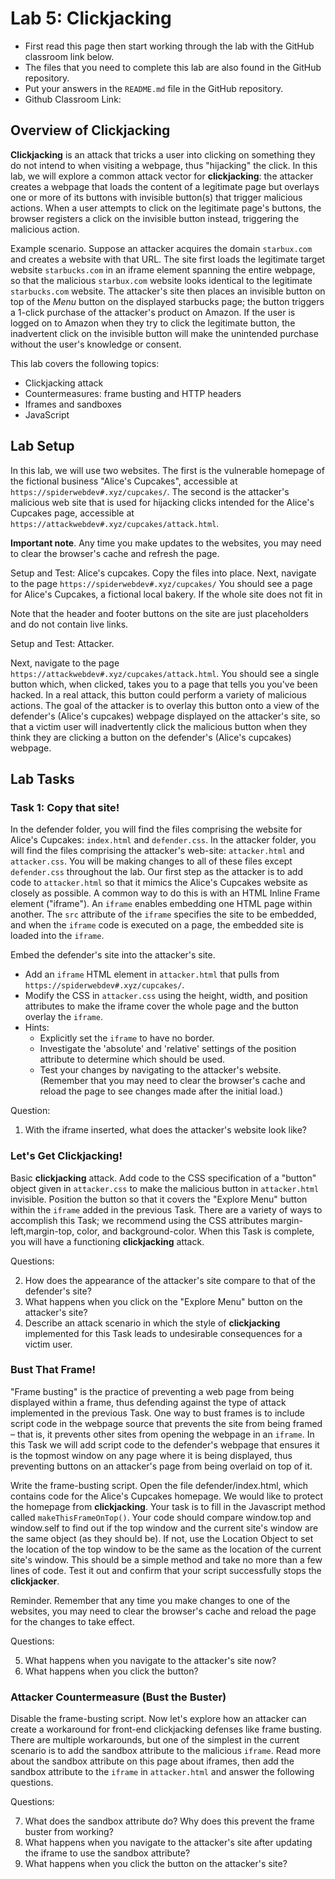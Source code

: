 # Lab 5: Clickjacking

* First read this page then start working through the lab with the GitHub classroom link below. 
* The files that you need to complete this lab are also found in the GitHub repository.
* Put your answers in the `README.md` file in the GitHub repository.
* Github Classroom Link: []()


## Overview of Clickjacking

__Clickjacking__ is an attack that tricks a user into clicking on something they do not intend to when visiting a webpage, thus "hijacking" the click. In this lab, we will explore a common attack vector for __clickjacking__: the attacker creates a webpage that loads the content of a legitimate page but overlays one or more of its buttons with invisible button(s) that trigger malicious actions. When a user attempts to click on the legitimate page's buttons, the browser registers a click on the invisible button instead, triggering the malicious action.

Example scenario. Suppose an attacker acquires the domain `starbux.com` and creates a website with that URL. The site first loads the legitimate target website `starbucks.com` in an iframe element spanning the entire webpage, so that the malicious `starbux.com` website looks identical to the legitimate `starbucks.com` website. The attacker's site then places an invisible button on top of the _Menu_ button on the displayed starbucks page; the button triggers a 1-click purchase of the attacker's product on Amazon. If the user is logged on to Amazon when they try to click the legitimate button, the inadvertent click on the invisible button will make the unintended purchase without the user's knowledge or consent.

This lab covers the following topics:

- Clickjacking attack
- Countermeasures: frame busting and HTTP headers
- Iframes and sandboxes
- JavaScript



## Lab Setup

In this lab, we will use two websites. The first is the vulnerable homepage of the fictional business "Alice's Cupcakes", accessible at `https://spiderwebdev#.xyz/cupcakes/`. The second is the attacker's malicious web site that is used for hijacking clicks intended for the Alice's Cupcakes page, accessible at `https://attackwebdev#.xyz/cupcakes/attack.html`. 

__Important note__. Any time you make updates to the websites, you may need to clear the browser's cache and refresh the page.



Setup and Test: Alice's cupcakes. 
Copy the files into place.
Next, navigate to the page `https://spiderwebdev#.xyz/cupcakes/`
You should see a page for Alice's Cupcakes, a fictional local bakery. If the whole site does not fit in

Note that the header and footer buttons on the site are just placeholders and do not contain live links.

Setup and Test: Attacker. 

Next, navigate to the page `https://attackwebdev#.xyz/cupcakes/attack.html`. You should see a
single button which, when clicked, takes you to a page that tells you you've been hacked. In a real attack, this button could perform a variety of malicious actions. The goal of the attacker is to overlay this button onto a view of the defender's (Alice's cupcakes) webpage displayed on the attacker's site, so that a victim user will inadvertently click the malicious button when they think they are clicking a button on the defender's (Alice's cupcakes) webpage.

## Lab Tasks

### Task 1: Copy that site!

In the defender folder, you will find the files comprising the website for Alice's Cupcakes: `index.html` and `defender.css`. In the attacker folder, you will find the files comprising the attacker's web-site: `attacker.html` and `attacker.css`. You will be making changes to all of these files except `defender.css` throughout the lab. Our first step as the attacker is to add code to `attacker.html` so that it mimics the Alice's Cupcakes website as closely as possible. A common way to do this is with an HTML Inline Frame element ("iframe"). An `iframe` enables embedding one HTML page within another. The `src` attribute of the `iframe` specifies the site to be embedded, and when the `iframe` code is executed on a page, the embedded site is loaded into the `iframe`.

Embed the defender's site into the attacker's site.

- Add an `iframe` HTML element in `attacker.html` that pulls from `https://spiderwebdev#.xyz/cupcakes/`.
- Modify the CSS in `attacker.css` using the height, width, and position attributes to make
    the iframe cover the whole page and the button overlay the `iframe`.
- Hints:
    - Explicitly set the `iframe` to have no border.
    - Investigate the 'absolute' and 'relative' settings of the position attribute to determine which should be used.
    - Test your changes by navigating to the attacker's website. (Remember that you may need to clear the browser's cache and reload the page to see changes made after the initial load.)

Question:

1. With the iframe inserted, what does the attacker's website look like?


### Let's Get Clickjacking!

Basic __clickjacking__ attack. Add code to the CSS specification of a "button" object given in `attacker.css` to make the malicious button in `attacker.html` invisible. Position the button so that it covers the "Explore Menu" button within the `iframe` added in the previous Task. There are a variety of ways to accomplish this Task; we recommend using the CSS attributes margin-left,margin-top, color, and background-color. When this Task is complete, you will have a functioning __clickjacking__ attack.

Questions:

2. How does the appearance of the attacker's site compare to that of the defender's site?
3. What happens when you click on the "Explore Menu" button on the attacker's site?
4. Describe an attack scenario in which the style of __clickjacking__ implemented for this Task leads to undesirable consequences for a victim user.

### Bust That Frame!

"Frame busting" is the practice of preventing a web page from being displayed within a frame, thus defending against the type of attack implemented in the previous Task. One way to bust frames is to include script code in the webpage source that prevents the site from being framed – that is, it prevents other sites from opening the webpage in an `iframe`. In this Task we will add script code to the defender's webpage that ensures it is the topmost window on any page where it is being displayed, thus preventing buttons on an attacker's page from being overlaid on top of it.

Write the frame-busting script. Open the file defender/index.html, which contains code for the
Alice's Cupcakes homepage. We would like to protect the homepage from __clickjacking__. Your task is to fill in the Javascript method called `makeThisFrameOnTop()`. Your code should compare window.top and window.self to find out if the top window and the current site's window are the same object (as they should be). If not, use the Location Object to set the location of the top window to be the same as the location of the current site's window. This should be a simple method and take no more than a few lines of code. Test it out and confirm that your script successfully stops the __clickjacker__.

Reminder. Remember that any time you make changes to one of the websites, you may need to clear the
browser's cache and reload the page for the changes to take effect.

Questions:

5. What happens when you navigate to the attacker's site now?
6. What happens when you click the button?

### Attacker Countermeasure (Bust the Buster)

Disable the frame-busting script. Now let's explore how an attacker can create a workaround for front-end clickjacking defenses like frame busting. There are multiple workarounds, but one of the simplest in the current scenario is to add the sandbox attribute to the malicious `iframe`. Read more about the sandbox attribute on this page about iframes, then add the sandbox attribute to the `iframe` in `attacker.html` and answer the following questions.

Questions:

7. What does the sandbox attribute do? Why does this prevent the frame buster from working?
8. What happens when you navigate to the attacker's site after updating the iframe to use the sandbox attribute?
9. What happens when you click the button on the attacker's site?




